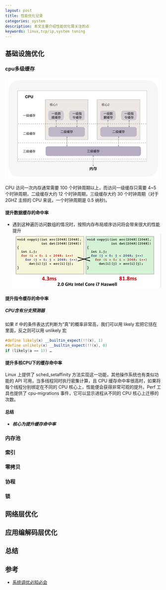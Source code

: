 ```yaml
---
layout: post
title: 性能优化记录
categories: system
description: 本文主要介绍性能优化需关注的点
keywords: linux,tcp/ip,system tuning
---
```


## 基础设施优化
### cpu多级缓存
![cpu cache](/images/posts/system/cpu-cache.jpg) 

CPU 访问一次内存通常需要 100 个时钟周期以上，而访问一级缓存只需要 4~5 个时钟周期，二级缓存大约 12 个时钟周期，三级缓存大约 30 个时钟周期（对于 2GHZ 主频的 CPU 来说，一个时钟周期是 0.5 纳秒)。
#### 提升数据缓存的命中率
* 遇到这种遍历访问数组的情况时，按照内存布局顺序访问将会带来很大的性能提升
![copyij](/images/posts/system/copyij.png)
#### 提升指令缓存的命中率
##### CPU含有分支预测器

如果 if 中的条件表达式判断为“真”的概率非常高，我们可以用 likely 宏把它括在里面，反之则可以用 unlikely 宏

```cpp
#define likely(x) __builtin_expect(!!(x), 1) 
#define unlikely(x) __builtin_expect(!!(x), 0)
if (likely(a == 1)) …
```
#### 提升多核CPU下的缓存命中率

Linux 上提供了 sched_setaffinity 方法实现这一功能，其他操作系统也有类似功能的 API 可用，当多线程同时执行密集计算，且 CPU 缓存命中率很高时，如果将每个线程分别绑定在不同的 CPU 核心上，性能便会获得非常可观的提升。Perf 工具也提供了 cpu-migrations 事件，它可以显示进程从不同的 CPU 核心上迁移的次数。
#### 总结
* ***核心为提升缓存命中率***

### 内存池

### 索引

### 零拷贝

### 协程

### 锁

## 网络层优化

## 应用编解码层优化

## 总结

## 参考
* [系统调优必知必会](https://time.geekbang.org/column/intro/308)